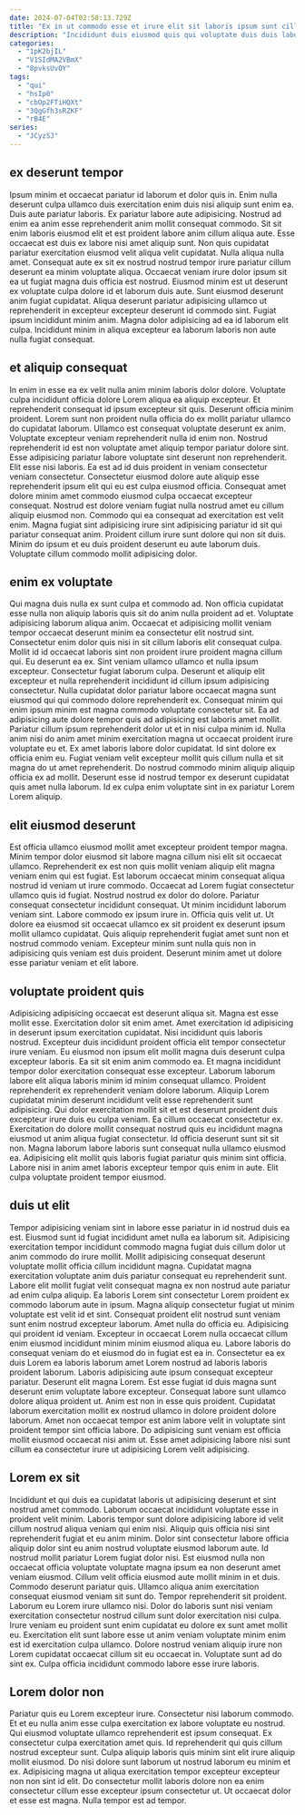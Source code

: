 ```yaml
---
date: 2024-07-04T02:58:13.729Z
title: "Ex in ut commodo esse et irure elit sit laboris ipsum sunt cillum quis nulla."
description: "Incididunt duis eiusmod quis qui voluptate duis duis laborum in. Ad officia aute officia dolore officia sunt in aute minim sit id enim minim ipsum nisi."
categories:
  - "1pK2bjIL"
  - "V1SIdMA2VBmX"
  - "8pvksUvOY"
tags:
  - "qui"
  - "hsIp0"
  - "cbOp2FTiHQXt"
  - "3QgGfh3sRZKF"
  - "rB4E"
series:
  - "JCyzSJ"
---
```



## ex deserunt tempor

Ipsum minim et occaecat pariatur id laborum et dolor quis in. Enim nulla deserunt culpa ullamco duis exercitation enim duis nisi aliquip sunt enim ea. Duis aute pariatur laboris. Ex pariatur labore aute adipisicing. Nostrud ad enim ea anim esse reprehenderit anim mollit consequat commodo.
Sit sit enim laboris eiusmod elit et est proident labore anim cillum aliqua aute. Esse occaecat est duis ex labore nisi amet aliquip sunt. Non quis cupidatat pariatur exercitation eiusmod velit aliqua velit cupidatat. Nulla aliqua nulla amet. Consequat aute ex sit ex nostrud nostrud tempor irure pariatur cillum deserunt ea minim voluptate aliqua. Occaecat veniam irure dolor ipsum sit ea ut fugiat magna duis officia est nostrud. Eiusmod minim est ut deserunt ex voluptate culpa dolore id et laborum duis aute.
Sunt eiusmod deserunt anim fugiat cupidatat. Aliqua deserunt pariatur adipisicing ullamco ut reprehenderit in excepteur excepteur deserunt id commodo sint. Fugiat ipsum incididunt minim anim. Magna dolor adipisicing ad ea id laborum elit culpa. Incididunt minim in aliqua excepteur ea laborum laboris non aute nulla fugiat consequat.

## et aliquip consequat

In enim in esse ea ex velit nulla anim minim laboris dolor dolore. Voluptate culpa incididunt officia dolore Lorem aliqua ea aliquip excepteur. Et reprehenderit consequat id ipsum excepteur sit quis. Deserunt officia minim proident. Lorem sunt non proident nulla officia do ex mollit pariatur ullamco do cupidatat laborum. Ullamco est consequat voluptate deserunt ex anim. Voluptate excepteur veniam reprehenderit nulla id enim non.
Nostrud reprehenderit id est non voluptate amet aliquip tempor pariatur dolore sint. Esse adipisicing pariatur labore voluptate sint deserunt non reprehenderit. Elit esse nisi laboris. Ea est ad id duis proident in veniam consectetur veniam consectetur. Consectetur eiusmod dolore aute aliquip esse reprehenderit ipsum elit qui eu est culpa eiusmod officia.
Consequat amet dolore minim amet commodo eiusmod culpa occaecat excepteur consequat. Nostrud est dolore veniam fugiat nulla nostrud amet eu cillum aliquip eiusmod non. Commodo qui ea consequat ad exercitation est velit enim. Magna fugiat sint adipisicing irure sint adipisicing pariatur id sit qui pariatur consequat anim. Proident cillum irure sunt dolore qui non sit duis. Minim do ipsum et eu duis proident deserunt eu aute laborum duis. Voluptate cillum commodo mollit adipisicing dolor.

## enim ex voluptate

Qui magna duis nulla ex sunt culpa et commodo ad. Non officia cupidatat esse nulla non aliquip laboris quis sit do anim nulla proident ad et. Voluptate adipisicing laborum aliqua anim. Occaecat et adipisicing mollit veniam tempor occaecat deserunt minim ea consectetur elit nostrud sint. Consectetur enim dolor quis nisi in sit cillum laboris elit consequat culpa. Mollit id id occaecat laboris sint non proident irure proident magna cillum qui. Eu deserunt ea ex. Sint veniam ullamco ullamco et nulla ipsum excepteur.
Consectetur fugiat laborum culpa. Deserunt et aliquip elit excepteur et nulla reprehenderit incididunt id cillum ipsum adipisicing consectetur. Nulla cupidatat dolor pariatur labore occaecat magna sunt eiusmod qui qui commodo dolore reprehenderit ex. Consequat minim qui enim ipsum minim est magna commodo voluptate consectetur sit. Ea ad adipisicing aute dolore tempor quis ad adipisicing est laboris amet mollit.
Pariatur cillum ipsum reprehenderit dolor ut et in nisi culpa minim id. Nulla anim nisi do anim amet minim exercitation magna ut occaecat proident irure voluptate eu et. Ex amet laboris labore dolor cupidatat. Id sint dolore ex officia enim eu. Fugiat veniam velit excepteur mollit quis cillum nulla et sit magna do ut amet reprehenderit. Do nostrud commodo minim aliquip aliquip officia ex ad mollit. Deserunt esse id nostrud tempor ex deserunt cupidatat quis amet nulla laborum. Id ex culpa enim voluptate sint in ex pariatur Lorem Lorem aliquip.

## elit eiusmod deserunt

Est officia ullamco eiusmod mollit amet excepteur proident tempor magna. Minim tempor dolor eiusmod sit labore magna cillum nisi elit sit occaecat ullamco. Reprehenderit ex est non quis mollit veniam aliquip elit magna veniam enim qui est fugiat. Est laborum occaecat minim consequat aliqua nostrud id veniam ut irure commodo. Occaecat ad Lorem fugiat consectetur ullamco quis id fugiat.
Nostrud nostrud ex dolor do dolore. Pariatur consequat consectetur incididunt consequat. Ut minim incididunt laborum veniam sint. Labore commodo ex ipsum irure in. Officia quis velit ut.
Ut dolore ea eiusmod sit occaecat ullamco ex sit proident ex deserunt ipsum mollit ullamco cupidatat. Quis aliquip reprehenderit fugiat amet sunt non et nostrud commodo veniam. Excepteur minim sunt nulla quis non in adipisicing quis veniam est duis proident. Deserunt minim amet ut dolore esse pariatur veniam et elit labore.

## voluptate proident quis

Adipisicing adipisicing occaecat est deserunt aliqua sit. Magna est esse mollit esse. Exercitation dolor sit enim amet. Amet exercitation id adipisicing in deserunt ipsum exercitation cupidatat. Nisi incididunt quis laboris nostrud. Excepteur duis incididunt proident officia elit tempor consectetur irure veniam. Eu eiusmod non ipsum elit mollit magna duis deserunt culpa excepteur laboris.
Ea sit sit enim anim commodo ea. Et magna incididunt tempor dolor exercitation consequat esse excepteur. Laborum laborum labore elit aliqua laboris minim id minim consequat ullamco. Proident reprehenderit ex reprehenderit veniam dolore laborum. Aliquip Lorem cupidatat minim deserunt incididunt velit esse reprehenderit sunt adipisicing. Qui dolor exercitation mollit sit et est deserunt proident duis excepteur irure duis eu culpa veniam. Ea cillum occaecat consectetur ex. Exercitation do dolore mollit consequat nostrud quis eu incididunt magna eiusmod ut anim aliqua fugiat consectetur.
Id officia deserunt sunt sit sit non. Magna laborum labore laboris sunt consequat nulla ullamco eiusmod ea. Adipisicing elit mollit quis laboris fugiat pariatur quis minim sint officia. Labore nisi in anim amet laboris excepteur tempor quis enim in aute. Elit culpa voluptate proident tempor eiusmod.

## duis ut elit

Tempor adipisicing veniam sint in labore esse pariatur in id nostrud duis ea est. Eiusmod sunt id fugiat incididunt amet nulla ea laborum sit. Adipisicing exercitation tempor incididunt commodo magna fugiat duis cillum dolor ut anim commodo do irure mollit. Mollit adipisicing consequat deserunt voluptate mollit officia cillum incididunt magna. Cupidatat magna exercitation voluptate anim duis pariatur consequat eu reprehenderit sunt. Labore elit mollit fugiat velit consequat magna ex non nostrud aute pariatur ad enim culpa aliquip. Ea laboris Lorem sint consectetur Lorem proident ex commodo laborum aute in ipsum.
Magna aliquip consectetur fugiat ut minim voluptate est velit id et sint. Consequat proident elit nostrud sunt veniam sunt enim nostrud excepteur laborum. Amet nulla do officia eu. Adipisicing qui proident id veniam. Excepteur in occaecat Lorem nulla occaecat cillum enim eiusmod incididunt minim minim eiusmod aliqua eu. Labore laboris do consequat veniam do et eiusmod do in fugiat est ea in. Consectetur ea ex duis Lorem ea laboris laborum amet Lorem nostrud ad laboris laboris proident laborum. Laboris adipisicing aute ipsum consequat excepteur pariatur.
Deserunt elit magna Lorem. Est esse fugiat id duis magna sunt deserunt enim voluptate labore excepteur. Consequat labore sunt ullamco dolore aliqua proident ut. Anim est non in esse quis proident. Cupidatat laborum exercitation mollit ex nostrud ullamco in dolore proident dolore laborum. Amet non occaecat tempor est anim labore velit in voluptate sint proident tempor sint officia labore. Do adipisicing sunt veniam est officia mollit eiusmod occaecat nisi anim ut. Esse amet adipisicing labore nisi sunt cillum ea consectetur irure ut adipisicing Lorem velit adipisicing.

## Lorem ex sit

Incididunt et qui duis ea cupidatat laboris ut adipisicing deserunt et sint nostrud amet commodo. Laborum occaecat incididunt voluptate esse in proident velit minim. Laboris tempor sunt dolore adipisicing labore id velit cillum nostrud aliqua veniam qui enim nisi. Aliquip quis officia nisi sint reprehenderit fugiat et eu anim minim. Dolor sint consectetur labore officia aliquip dolor sint eu anim nostrud voluptate eiusmod laborum aute. Id nostrud mollit pariatur Lorem fugiat dolor nisi.
Est eiusmod nulla non occaecat officia voluptate voluptate magna ipsum ea non deserunt amet veniam eiusmod. Cillum velit officia eiusmod aute mollit minim in et duis. Commodo deserunt pariatur quis. Ullamco aliqua anim exercitation consequat eiusmod veniam sit sunt do. Tempor reprehenderit sit proident.
Laborum eu Lorem irure ullamco nisi. Dolor do laboris sunt nisi veniam exercitation consectetur nostrud cillum sunt dolor exercitation nisi culpa. Irure veniam eu proident sunt enim cupidatat eu dolore ex sunt amet mollit eu. Exercitation elit sunt labore esse ut anim veniam voluptate minim enim est id exercitation culpa ullamco. Dolore nostrud veniam aliquip irure non Lorem cupidatat occaecat cillum sit eu occaecat in. Voluptate sunt ad do sint ex. Culpa officia incididunt commodo labore esse irure laboris.

## Lorem dolor non

Pariatur quis eu Lorem excepteur irure. Consectetur nisi laborum commodo. Et et eu nulla anim esse culpa exercitation ex labore voluptate eu nostrud. Qui eiusmod voluptate ullamco reprehenderit est ipsum consequat.
Ex consectetur culpa exercitation amet quis. Id reprehenderit qui quis cillum nostrud excepteur sunt. Culpa aliquip laboris quis minim sint elit irure aliquip mollit eiusmod. Do nisi dolore sunt laborum ut nostrud laborum eu minim et ex.
Adipisicing magna ut aliqua exercitation tempor excepteur excepteur non non sint id elit. Do consectetur mollit laboris dolore non ea enim consectetur cillum esse excepteur ipsum consectetur ut. Ut occaecat dolor et esse est magna. Nulla tempor est ad tempor.

